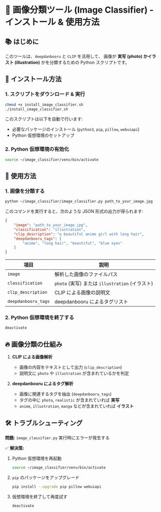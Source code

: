 # 🚀 画像分類ツール (Image Classifier) - インストール & 使用方法

## 📚 はじめに
このツールは、`deepdanbooru` と `CLIP` を活用して、
画像が **実写 (photo) かイラスト (illustration)** かを分類するための Python スクリプトです。

## 🔧 インストール方法
### **1. スクリプトをダウンロード & 実行**
```bash
chmod +x install_image_classifier.sh
./install_image_classifier.sh
```

このスクリプトは以下を自動で行います:
- 必要なパッケージのインストール (`python3`, `pip`, `pillow`, `webuiapi`)
- Python 仮想環境のセットアップ

### **2. Python 仮想環境の有効化**
```bash
source ~/image_classifier/venv/bin/activate
```

## 🎯 使用方法
### **1. 画像を分類する**
```bash
python ~/image_classifier/image_classifier.py path_to_your_image.jpg
```

このコマンドを実行すると、次のような JSON 形式の出力が得られます:
```json
{
    "image": "path_to_your_image.jpg",
    "classification": "illustration",  
    "clip_description": "a beautiful anime girl with long hair",  
    "deepdanbooru_tags": [
        "anime", "long hair", "beautiful", "blue eyes"
    ]
}
```

| **項目** | **説明** |
|----------|---------|
| `image` | 解析した画像のファイルパス |
| `classification` | `photo` (実写) または `illustration` (イラスト) |
| `clip_description` | CLIP による画像の説明文 |
| `deepdanbooru_tags` | deepdanbooru によるタグリスト |

### **2. Python 仮想環境を終了する**
```bash
deactivate
```

## 🔥 画像分類の仕組み
1. **CLIP による画像解析**
    - 画像の内容をテキストとして出力 (`clip_description`)
    - 説明文に `photo` や `illustration` が含まれているかを判定

2. **deepdanbooru によるタグ解析**
    - 画像に関連するタグを抽出 (`deepdanbooru_tags`)
    - タグの中に `photo`, `realistic` が含まれていれば **実写**
    - `anime`, `illustration`, `manga` などが含まれていれば **イラスト**

## 🛠 トラブルシューティング
**問題:** `image_classifier.py` 実行時にエラーが発生する

✅ **解決策:**
1. Python 仮想環境を再起動
   ```bash
   source ~/image_classifier/venv/bin/activate
   ```
2. `pip` のパッケージをアップグレード
   ```bash
   pip install --upgrade pip pillow webuiapi
   ```
3. 仮想環境を終了して再度試す
   ```bash
   deactivate
   ```
